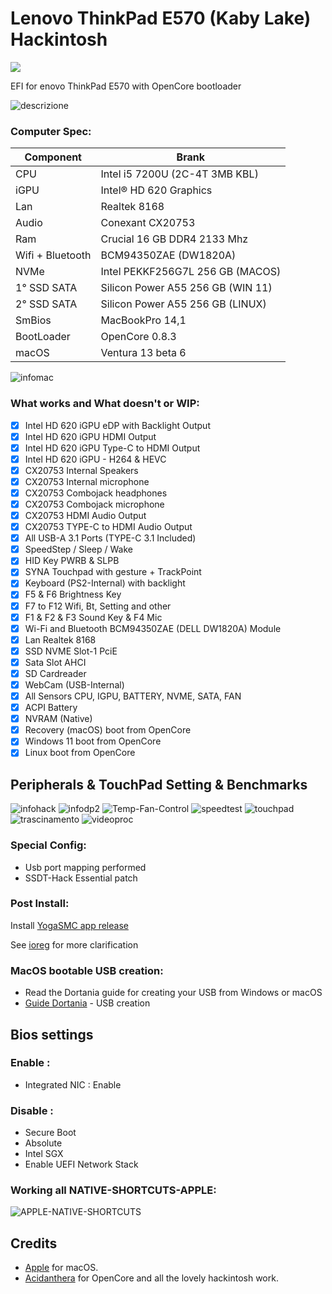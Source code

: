 # Lenovo ThinkPad E570 (Kaby Lake) Hackintosh

[![](https://img.shields.io/badge/EFI-Release-informational?style=flat&logo=apple&logoColor=white&color=9debeb)](https://github.com/Lorys89/Lenovo_ThinkPad_E570/releases)


EFI for enovo ThinkPad E570 with OpenCore bootloader

![descrizione](./Screenshot/pc.png)

### Computer Spec:

| Component        | Brank                              |
| ---------------- | ---------------------------------- |
| CPU              | Intel i5 7200U (2C-4T 3MB KBL)     |
| iGPU             | Intel® HD 620 Graphics             |
| Lan              | Realtek 8168                       |
| Audio            | Conexant CX20753                   |
| Ram              | Crucial 16 GB DDR4 2133 Mhz        |
| Wifi + Bluetooth | BCM94350ZAE (DW1820A)              |
| NVMe             | Intel PEKKF256G7L 256 GB (MACOS)   |
| 1° SSD SATA      | Silicon Power A55 256 GB (WIN 11)  |
| 2° SSD SATA      | Silicon Power A55 256 GB (LINUX)   |
| SmBios           | MacBookPro 14,1                    |
| BootLoader       | OpenCore 0.8.3                     |
| macOS            | Ventura 13 beta 6                  |


![infomac](./Screenshot/infomac.png)

### What works and What doesn't or WIP:

- [x] Intel HD 620 iGPU eDP with Backlight Output
- [x] Intel HD 620 iGPU HDMI Output 
- [x] Intel HD 620 iGPU Type-C to HDMI Output
- [x] Intel HD 620 iGPU - H264 & HEVC
- [x] CX20753 Internal Speakers
- [x] CX20753 Internal microphone
- [x] CX20753 Combojack headphones
- [x] CX20753 Combojack microphone
- [x] CX20753 HDMI Audio Output
- [x] CX20753 TYPE-C to HDMI Audio Output
- [x] All USB-A 3.1 Ports (TYPE-C 3.1 Included)
- [x] SpeedStep / Sleep / Wake
- [x] HID Key PWRB & SLPB 
- [x] SYNA Touchpad with gesture + TrackPoint
- [x] Keyboard (PS2-Internal) with backlight
- [x] F5 & F6 Brightness Key
- [x] F7 to F12 Wifi, Bt, Setting and other
- [x] F1 & F2 & F3 Sound Key & F4 Mic
- [x] Wi-Fi and Bluetooth BCM94350ZAE (DELL DW1820A) Module
- [x] Lan Realtek 8168
- [x] SSD NVME Slot-1 PciE
- [x] Sata Slot AHCI
- [x] SD Cardreader
- [x] WebCam (USB-Internal)
- [x] All Sensors CPU, IGPU, BATTERY, NVME, SATA, FAN
- [x] ACPI Battery
- [x] NVRAM (Native)
- [x] Recovery (macOS) boot from OpenCore
- [x] Windows 11 boot from OpenCore
- [x] Linux boot from OpenCore

## Peripherals & TouchPad Setting & Benchmarks

![infohack](./Screenshot/periferiche.png)
![infodp2](./Screenshot/pci-list.png)
![Temp-Fan-Control](./Screenshot/Temp-Fan-Control.png)
![speedtest](./Screenshot/speedtest.png)
![touchpad](./Screenshot/touchpad.png)
![trascinamento](./Screenshot/trascinamento.png)
![videoproc](./Screenshot/videoproc.png)


### Special Config:

- Usb port mapping performed
- SSDT-Hack Essential patch

### Post Install:

Install [YogaSMC app release](https://github.com/zhen-zen/YogaSMC/releases)

See [ioreg](./MacBook%20Pro%2014%2C1.zip) for more clarification


### MacOS bootable USB creation:
- Read the Dortania guide for creating your USB from Windows or macOS
- [Guide Dortania](https://dortania.github.io/OpenCore-Install-Guide/installer-guide/) - USB creation


## Bios settings
### Enable :
* Integrated NIC : Enable


### Disable : 
* Secure Boot
* Absolute
* Intel SGX
* Enable UEFI Network Stack


### Working all NATIVE-SHORTCUTS-APPLE:

![APPLE-NATIVE-SHORTCUTS](./Screenshot/APPLE-NATIVE-SHORTCUTS.png)

## Credits

- [Apple](https://apple.com) for macOS.
- [Acidanthera](https://github.com/acidanthera) for OpenCore and all the lovely hackintosh work.
